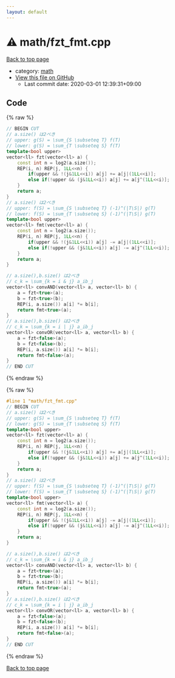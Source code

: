 ```yaml
---
layout: default
---
```


<!-- mathjax config similar to math.stackexchange -->
<script type="text/javascript" async
  src="https://cdnjs.cloudflare.com/ajax/libs/mathjax/2.7.5/MathJax.js?config=TeX-MML-AM_CHTML">
</script>
<script type="text/x-mathjax-config">
  MathJax.Hub.Config({
    TeX: { equationNumbers: { autoNumber: "AMS" }},
    tex2jax: {
      inlineMath: [ ['$','$'] ],
      processEscapes: true
    },
    "HTML-CSS": { matchFontHeight: false },
    displayAlign: "left",
    displayIndent: "2em"
  });
</script>

<script type="text/javascript" src="https://cdnjs.cloudflare.com/ajax/libs/jquery/3.4.1/jquery.min.js"></script>
<script src="https://cdn.jsdelivr.net/npm/jquery-balloon-js@1.1.2/jquery.balloon.min.js" integrity="sha256-ZEYs9VrgAeNuPvs15E39OsyOJaIkXEEt10fzxJ20+2I=" crossorigin="anonymous"></script>
<script type="text/javascript" src="../../assets/js/copy-button.js"></script>
<link rel="stylesheet" href="../../assets/css/copy-button.css" />


# :warning: math/fzt_fmt.cpp

<a href="../../index.html">Back to top page</a>

* category: <a href="../../index.html#7e676e9e663beb40fd133f5ee24487c2">math</a>
* <a href="{{ site.github.repository_url }}/blob/master/math/fzt_fmt.cpp">View this file on GitHub</a>
    - Last commit date: 2020-03-01 12:39:31+09:00




## Code

<a id="unbundled"></a>
{% raw %}
```cpp
// BEGIN CUT
// a.size() は2べき
// upper: g(S) = \sum_{S \subseteq T} f(T)
// lower: g(S) = \sum_{T \subseteq S} f(T)
template<bool upper>
vector<ll> fzt(vector<ll> a) {
    const int n = log2(a.size());
    REP(i, n) REP(j, 1LL<<n) {
        if(upper && !(j&1LL<<i)) a[j] += a[j|(1LL<<i)];
        else if(!upper && (j&1LL<<i)) a[j] += a[j^(1LL<<i)];
    }
    return a;
}
// a.size() は2べき
// upper: f(S) = \sum_{S \subseteq T} (-1)^(|T\S|) g(T)
// lower: f(S) = \sum_{T \subseteq S} (-1)^(|T\S|) g(T)
template<bool upper>
vector<ll> fmt(vector<ll> a) {
    const int n = log2(a.size());
    REP(i, n) REP(j, 1LL<<n) {
        if(upper && !(j&1LL<<i)) a[j] -= a[j|(1LL<<i)];
        else if(!upper && (j&1LL<<i)) a[j] -= a[j^(1LL<<i)];
    }
    return a;
}

// a.size(),b.size() は2べき
// c_k = \sum_{k = i & j} a_ib_j
vector<ll> convAND(vector<ll> a, vector<ll> b) {
    a = fzt<true>(a);
    b = fzt<true>(b);
    REP(i, a.size()) a[i] *= b[i];
    return fmt<true>(a);
}
// a.size(),b.size() は2べき
// c_k = \sum_{k = i | j} a_ib_j
vector<ll> convOR(vector<ll> a, vector<ll> b) {
    a = fzt<false>(a);
    b = fzt<false>(b);
    REP(i, a.size()) a[i] *= b[i];
    return fmt<false>(a);
}
// END CUT
```
{% endraw %}

<a id="bundled"></a>
{% raw %}
```cpp
#line 1 "math/fzt_fmt.cpp"
// BEGIN CUT
// a.size() は2べき
// upper: g(S) = \sum_{S \subseteq T} f(T)
// lower: g(S) = \sum_{T \subseteq S} f(T)
template<bool upper>
vector<ll> fzt(vector<ll> a) {
    const int n = log2(a.size());
    REP(i, n) REP(j, 1LL<<n) {
        if(upper && !(j&1LL<<i)) a[j] += a[j|(1LL<<i)];
        else if(!upper && (j&1LL<<i)) a[j] += a[j^(1LL<<i)];
    }
    return a;
}
// a.size() は2べき
// upper: f(S) = \sum_{S \subseteq T} (-1)^(|T\S|) g(T)
// lower: f(S) = \sum_{T \subseteq S} (-1)^(|T\S|) g(T)
template<bool upper>
vector<ll> fmt(vector<ll> a) {
    const int n = log2(a.size());
    REP(i, n) REP(j, 1LL<<n) {
        if(upper && !(j&1LL<<i)) a[j] -= a[j|(1LL<<i)];
        else if(!upper && (j&1LL<<i)) a[j] -= a[j^(1LL<<i)];
    }
    return a;
}

// a.size(),b.size() は2べき
// c_k = \sum_{k = i & j} a_ib_j
vector<ll> convAND(vector<ll> a, vector<ll> b) {
    a = fzt<true>(a);
    b = fzt<true>(b);
    REP(i, a.size()) a[i] *= b[i];
    return fmt<true>(a);
}
// a.size(),b.size() は2べき
// c_k = \sum_{k = i | j} a_ib_j
vector<ll> convOR(vector<ll> a, vector<ll> b) {
    a = fzt<false>(a);
    b = fzt<false>(b);
    REP(i, a.size()) a[i] *= b[i];
    return fmt<false>(a);
}
// END CUT

```
{% endraw %}

<a href="../../index.html">Back to top page</a>

